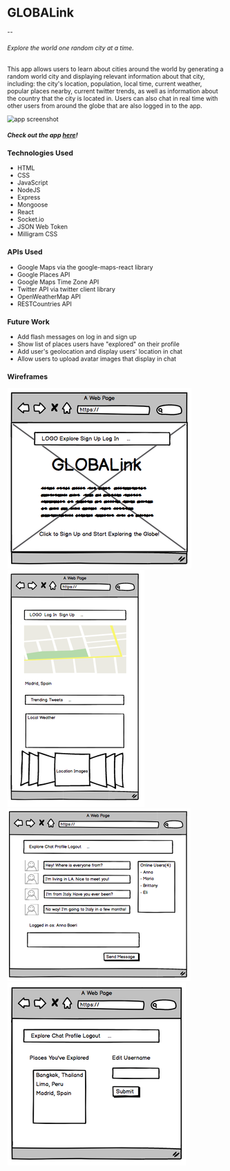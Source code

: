 # GLOBALink
--
###### Explore the world one random city at a time. 

<p>This app allows users to learn about cities around the world by generating a random world city and displaying relevant information about that city, including: the city's location, population, local time, current weather, popular places nearby, current twitter trends, as well as information about the country that the city is located in. Users can also chat in real time with other users from around the globe that are also logged in to the app.</p>

![app screenshot]()

##### Check out the app [here](https://project-4-globalink.herokuapp.com/)!

### Technologies Used
- HTML
- CSS
- JavaScript
- NodeJS
- Express
- Mongoose
- React
- Socket.io
- JSON Web Token
- Milligram CSS


### APIs Used
- Google Maps via the google-maps-react library
- Google Places API
- Google Maps Time Zone API
- Twitter API via twitter client library
- OpenWeatherMap API
- RESTCountries API

### Future Work
- Add flash messages on log in and sign up
- Show list of places users have "explored" on their profile
- Add user's geolocation and display users' location in chat
- Allow users to upload avatar images that display in chat



### Wireframes
![wireframe](images/wireframe1.png)
![wireframe](images/wireframe2.png)
![wireframe](images/wireframe3.png)
![wireframe](images/wireframe4.png)